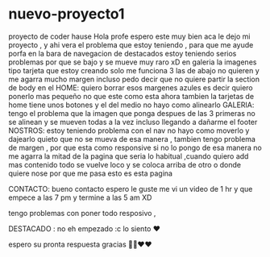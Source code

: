# nuevo-proyecto1
proyecto de coder hause
Hola profe espero este muy bien aca le dejo mi proyecto , y ahi vera el problema que estoy teniendo , para que me ayude porfa 
en la bara de navegacion de destacados estoy teniendo serios problemas por que se bajo y se mueve muy raro xD 
en galeria la imagenes tipo tarjeta que estoy creando solo me funciona 3 las de abajo no quieren y me agarra mucho margen incluso pedo decir que no quiere partir la section de body 
en el HOME: quiero borrar esos margenes azules es decir quiero ponerlo mas pequeño no que este como esta ahora 
tambien la tarjetas de home tiene unos botones y el del medio no hayo como alinearlo 
GALERIA:
tengo el problema que la imagen que ponga despues de las 3 primeras no se alinean y se mueven todas a la vez incluso llegando a dañarme el footer
NOSTROS:
estoy teniendo problema con el nav no hayo como moverlo y dajearlo quieto que no se mueva de esa manera , tambien tengo problema de margen , por que esta como responsive
si no lo pongo de esa manera no me agarra la mitad de la pagina que seria lo habitual ,cuando quiero add mas contenido todo se vuelve loco y se coloca arriba de otro
o donde quiere nose por que me pasa esto es esta pagina

CONTACTO: bueno contacto espero le guste me vi un video de 1 hr y que empece a las 7 pm y termine a las 5 am XD 

tengo problemas con poner todo resposivo , 

DESTACADO : no eh empezado :c lo siento 
❤

espero su pronta respuesta gracias 🤞🤞❤❤
